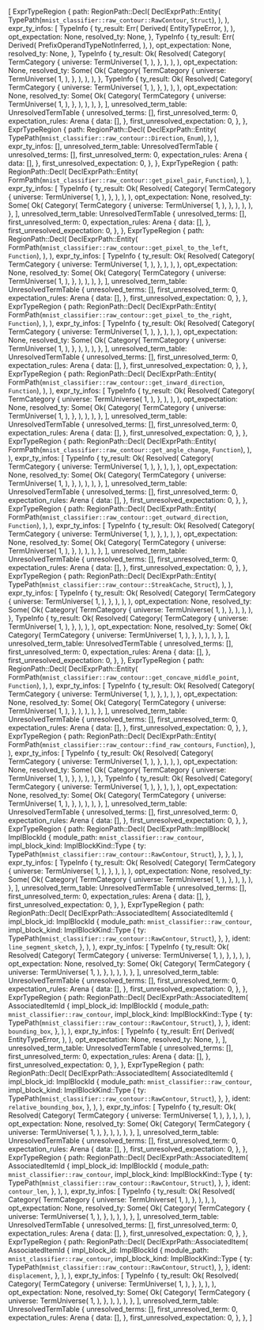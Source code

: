 [
    ExprTypeRegion {
        path: RegionPath::Decl(
            DeclExprPath::Entity(
                TypePath(`mnist_classifier::raw_contour::RawContour`, `Struct`),
            ),
        ),
        expr_ty_infos: [
            TypeInfo {
                ty_result: Err(
                    Derived(
                        EntityTypeError,
                    ),
                ),
                opt_expectation: None,
                resolved_ty: None,
            },
            TypeInfo {
                ty_result: Err(
                    Derived(
                        PrefixOperandTypeNotInferred,
                    ),
                ),
                opt_expectation: None,
                resolved_ty: None,
            },
            TypeInfo {
                ty_result: Ok(
                    Resolved(
                        Category(
                            TermCategory {
                                universe: TermUniverse(
                                    1,
                                ),
                            },
                        ),
                    ),
                ),
                opt_expectation: None,
                resolved_ty: Some(
                    Ok(
                        Category(
                            TermCategory {
                                universe: TermUniverse(
                                    1,
                                ),
                            },
                        ),
                    ),
                ),
            },
            TypeInfo {
                ty_result: Ok(
                    Resolved(
                        Category(
                            TermCategory {
                                universe: TermUniverse(
                                    1,
                                ),
                            },
                        ),
                    ),
                ),
                opt_expectation: None,
                resolved_ty: Some(
                    Ok(
                        Category(
                            TermCategory {
                                universe: TermUniverse(
                                    1,
                                ),
                            },
                        ),
                    ),
                ),
            },
        ],
        unresolved_term_table: UnresolvedTermTable {
            unresolved_terms: [],
            first_unresolved_term: 0,
            expectation_rules: Arena {
                data: [],
            },
            first_unresolved_expectation: 0,
        },
    },
    ExprTypeRegion {
        path: RegionPath::Decl(
            DeclExprPath::Entity(
                TypePath(`mnist_classifier::raw_contour::Direction`, `Enum`),
            ),
        ),
        expr_ty_infos: [],
        unresolved_term_table: UnresolvedTermTable {
            unresolved_terms: [],
            first_unresolved_term: 0,
            expectation_rules: Arena {
                data: [],
            },
            first_unresolved_expectation: 0,
        },
    },
    ExprTypeRegion {
        path: RegionPath::Decl(
            DeclExprPath::Entity(
                FormPath(`mnist_classifier::raw_contour::get_pixel_pair`, `Function`),
            ),
        ),
        expr_ty_infos: [
            TypeInfo {
                ty_result: Ok(
                    Resolved(
                        Category(
                            TermCategory {
                                universe: TermUniverse(
                                    1,
                                ),
                            },
                        ),
                    ),
                ),
                opt_expectation: None,
                resolved_ty: Some(
                    Ok(
                        Category(
                            TermCategory {
                                universe: TermUniverse(
                                    1,
                                ),
                            },
                        ),
                    ),
                ),
            },
        ],
        unresolved_term_table: UnresolvedTermTable {
            unresolved_terms: [],
            first_unresolved_term: 0,
            expectation_rules: Arena {
                data: [],
            },
            first_unresolved_expectation: 0,
        },
    },
    ExprTypeRegion {
        path: RegionPath::Decl(
            DeclExprPath::Entity(
                FormPath(`mnist_classifier::raw_contour::get_pixel_to_the_left`, `Function`),
            ),
        ),
        expr_ty_infos: [
            TypeInfo {
                ty_result: Ok(
                    Resolved(
                        Category(
                            TermCategory {
                                universe: TermUniverse(
                                    1,
                                ),
                            },
                        ),
                    ),
                ),
                opt_expectation: None,
                resolved_ty: Some(
                    Ok(
                        Category(
                            TermCategory {
                                universe: TermUniverse(
                                    1,
                                ),
                            },
                        ),
                    ),
                ),
            },
        ],
        unresolved_term_table: UnresolvedTermTable {
            unresolved_terms: [],
            first_unresolved_term: 0,
            expectation_rules: Arena {
                data: [],
            },
            first_unresolved_expectation: 0,
        },
    },
    ExprTypeRegion {
        path: RegionPath::Decl(
            DeclExprPath::Entity(
                FormPath(`mnist_classifier::raw_contour::get_pixel_to_the_right`, `Function`),
            ),
        ),
        expr_ty_infos: [
            TypeInfo {
                ty_result: Ok(
                    Resolved(
                        Category(
                            TermCategory {
                                universe: TermUniverse(
                                    1,
                                ),
                            },
                        ),
                    ),
                ),
                opt_expectation: None,
                resolved_ty: Some(
                    Ok(
                        Category(
                            TermCategory {
                                universe: TermUniverse(
                                    1,
                                ),
                            },
                        ),
                    ),
                ),
            },
        ],
        unresolved_term_table: UnresolvedTermTable {
            unresolved_terms: [],
            first_unresolved_term: 0,
            expectation_rules: Arena {
                data: [],
            },
            first_unresolved_expectation: 0,
        },
    },
    ExprTypeRegion {
        path: RegionPath::Decl(
            DeclExprPath::Entity(
                FormPath(`mnist_classifier::raw_contour::get_inward_direction`, `Function`),
            ),
        ),
        expr_ty_infos: [
            TypeInfo {
                ty_result: Ok(
                    Resolved(
                        Category(
                            TermCategory {
                                universe: TermUniverse(
                                    1,
                                ),
                            },
                        ),
                    ),
                ),
                opt_expectation: None,
                resolved_ty: Some(
                    Ok(
                        Category(
                            TermCategory {
                                universe: TermUniverse(
                                    1,
                                ),
                            },
                        ),
                    ),
                ),
            },
        ],
        unresolved_term_table: UnresolvedTermTable {
            unresolved_terms: [],
            first_unresolved_term: 0,
            expectation_rules: Arena {
                data: [],
            },
            first_unresolved_expectation: 0,
        },
    },
    ExprTypeRegion {
        path: RegionPath::Decl(
            DeclExprPath::Entity(
                FormPath(`mnist_classifier::raw_contour::get_angle_change`, `Function`),
            ),
        ),
        expr_ty_infos: [
            TypeInfo {
                ty_result: Ok(
                    Resolved(
                        Category(
                            TermCategory {
                                universe: TermUniverse(
                                    1,
                                ),
                            },
                        ),
                    ),
                ),
                opt_expectation: None,
                resolved_ty: Some(
                    Ok(
                        Category(
                            TermCategory {
                                universe: TermUniverse(
                                    1,
                                ),
                            },
                        ),
                    ),
                ),
            },
        ],
        unresolved_term_table: UnresolvedTermTable {
            unresolved_terms: [],
            first_unresolved_term: 0,
            expectation_rules: Arena {
                data: [],
            },
            first_unresolved_expectation: 0,
        },
    },
    ExprTypeRegion {
        path: RegionPath::Decl(
            DeclExprPath::Entity(
                FormPath(`mnist_classifier::raw_contour::get_outward_direction`, `Function`),
            ),
        ),
        expr_ty_infos: [
            TypeInfo {
                ty_result: Ok(
                    Resolved(
                        Category(
                            TermCategory {
                                universe: TermUniverse(
                                    1,
                                ),
                            },
                        ),
                    ),
                ),
                opt_expectation: None,
                resolved_ty: Some(
                    Ok(
                        Category(
                            TermCategory {
                                universe: TermUniverse(
                                    1,
                                ),
                            },
                        ),
                    ),
                ),
            },
        ],
        unresolved_term_table: UnresolvedTermTable {
            unresolved_terms: [],
            first_unresolved_term: 0,
            expectation_rules: Arena {
                data: [],
            },
            first_unresolved_expectation: 0,
        },
    },
    ExprTypeRegion {
        path: RegionPath::Decl(
            DeclExprPath::Entity(
                TypePath(`mnist_classifier::raw_contour::StreakCache`, `Struct`),
            ),
        ),
        expr_ty_infos: [
            TypeInfo {
                ty_result: Ok(
                    Resolved(
                        Category(
                            TermCategory {
                                universe: TermUniverse(
                                    1,
                                ),
                            },
                        ),
                    ),
                ),
                opt_expectation: None,
                resolved_ty: Some(
                    Ok(
                        Category(
                            TermCategory {
                                universe: TermUniverse(
                                    1,
                                ),
                            },
                        ),
                    ),
                ),
            },
            TypeInfo {
                ty_result: Ok(
                    Resolved(
                        Category(
                            TermCategory {
                                universe: TermUniverse(
                                    1,
                                ),
                            },
                        ),
                    ),
                ),
                opt_expectation: None,
                resolved_ty: Some(
                    Ok(
                        Category(
                            TermCategory {
                                universe: TermUniverse(
                                    1,
                                ),
                            },
                        ),
                    ),
                ),
            },
        ],
        unresolved_term_table: UnresolvedTermTable {
            unresolved_terms: [],
            first_unresolved_term: 0,
            expectation_rules: Arena {
                data: [],
            },
            first_unresolved_expectation: 0,
        },
    },
    ExprTypeRegion {
        path: RegionPath::Decl(
            DeclExprPath::Entity(
                FormPath(`mnist_classifier::raw_contour::get_concave_middle_point`, `Function`),
            ),
        ),
        expr_ty_infos: [
            TypeInfo {
                ty_result: Ok(
                    Resolved(
                        Category(
                            TermCategory {
                                universe: TermUniverse(
                                    1,
                                ),
                            },
                        ),
                    ),
                ),
                opt_expectation: None,
                resolved_ty: Some(
                    Ok(
                        Category(
                            TermCategory {
                                universe: TermUniverse(
                                    1,
                                ),
                            },
                        ),
                    ),
                ),
            },
        ],
        unresolved_term_table: UnresolvedTermTable {
            unresolved_terms: [],
            first_unresolved_term: 0,
            expectation_rules: Arena {
                data: [],
            },
            first_unresolved_expectation: 0,
        },
    },
    ExprTypeRegion {
        path: RegionPath::Decl(
            DeclExprPath::Entity(
                FormPath(`mnist_classifier::raw_contour::find_raw_contours`, `Function`),
            ),
        ),
        expr_ty_infos: [
            TypeInfo {
                ty_result: Ok(
                    Resolved(
                        Category(
                            TermCategory {
                                universe: TermUniverse(
                                    1,
                                ),
                            },
                        ),
                    ),
                ),
                opt_expectation: None,
                resolved_ty: Some(
                    Ok(
                        Category(
                            TermCategory {
                                universe: TermUniverse(
                                    1,
                                ),
                            },
                        ),
                    ),
                ),
            },
            TypeInfo {
                ty_result: Ok(
                    Resolved(
                        Category(
                            TermCategory {
                                universe: TermUniverse(
                                    1,
                                ),
                            },
                        ),
                    ),
                ),
                opt_expectation: None,
                resolved_ty: Some(
                    Ok(
                        Category(
                            TermCategory {
                                universe: TermUniverse(
                                    1,
                                ),
                            },
                        ),
                    ),
                ),
            },
        ],
        unresolved_term_table: UnresolvedTermTable {
            unresolved_terms: [],
            first_unresolved_term: 0,
            expectation_rules: Arena {
                data: [],
            },
            first_unresolved_expectation: 0,
        },
    },
    ExprTypeRegion {
        path: RegionPath::Decl(
            DeclExprPath::ImplBlock(
                ImplBlockId {
                    module_path: `mnist_classifier::raw_contour`,
                    impl_block_kind: ImplBlockKind::Type {
                        ty: TypePath(`mnist_classifier::raw_contour::RawContour`, `Struct`),
                    },
                },
            ),
        ),
        expr_ty_infos: [
            TypeInfo {
                ty_result: Ok(
                    Resolved(
                        Category(
                            TermCategory {
                                universe: TermUniverse(
                                    1,
                                ),
                            },
                        ),
                    ),
                ),
                opt_expectation: None,
                resolved_ty: Some(
                    Ok(
                        Category(
                            TermCategory {
                                universe: TermUniverse(
                                    1,
                                ),
                            },
                        ),
                    ),
                ),
            },
        ],
        unresolved_term_table: UnresolvedTermTable {
            unresolved_terms: [],
            first_unresolved_term: 0,
            expectation_rules: Arena {
                data: [],
            },
            first_unresolved_expectation: 0,
        },
    },
    ExprTypeRegion {
        path: RegionPath::Decl(
            DeclExprPath::AssociatedItem(
                AssociatedItemId {
                    impl_block_id: ImplBlockId {
                        module_path: `mnist_classifier::raw_contour`,
                        impl_block_kind: ImplBlockKind::Type {
                            ty: TypePath(`mnist_classifier::raw_contour::RawContour`, `Struct`),
                        },
                    },
                    ident: `line_segment_sketch`,
                },
            ),
        ),
        expr_ty_infos: [
            TypeInfo {
                ty_result: Ok(
                    Resolved(
                        Category(
                            TermCategory {
                                universe: TermUniverse(
                                    1,
                                ),
                            },
                        ),
                    ),
                ),
                opt_expectation: None,
                resolved_ty: Some(
                    Ok(
                        Category(
                            TermCategory {
                                universe: TermUniverse(
                                    1,
                                ),
                            },
                        ),
                    ),
                ),
            },
        ],
        unresolved_term_table: UnresolvedTermTable {
            unresolved_terms: [],
            first_unresolved_term: 0,
            expectation_rules: Arena {
                data: [],
            },
            first_unresolved_expectation: 0,
        },
    },
    ExprTypeRegion {
        path: RegionPath::Decl(
            DeclExprPath::AssociatedItem(
                AssociatedItemId {
                    impl_block_id: ImplBlockId {
                        module_path: `mnist_classifier::raw_contour`,
                        impl_block_kind: ImplBlockKind::Type {
                            ty: TypePath(`mnist_classifier::raw_contour::RawContour`, `Struct`),
                        },
                    },
                    ident: `bounding_box`,
                },
            ),
        ),
        expr_ty_infos: [
            TypeInfo {
                ty_result: Err(
                    Derived(
                        EntityTypeError,
                    ),
                ),
                opt_expectation: None,
                resolved_ty: None,
            },
        ],
        unresolved_term_table: UnresolvedTermTable {
            unresolved_terms: [],
            first_unresolved_term: 0,
            expectation_rules: Arena {
                data: [],
            },
            first_unresolved_expectation: 0,
        },
    },
    ExprTypeRegion {
        path: RegionPath::Decl(
            DeclExprPath::AssociatedItem(
                AssociatedItemId {
                    impl_block_id: ImplBlockId {
                        module_path: `mnist_classifier::raw_contour`,
                        impl_block_kind: ImplBlockKind::Type {
                            ty: TypePath(`mnist_classifier::raw_contour::RawContour`, `Struct`),
                        },
                    },
                    ident: `relative_bounding_box`,
                },
            ),
        ),
        expr_ty_infos: [
            TypeInfo {
                ty_result: Ok(
                    Resolved(
                        Category(
                            TermCategory {
                                universe: TermUniverse(
                                    1,
                                ),
                            },
                        ),
                    ),
                ),
                opt_expectation: None,
                resolved_ty: Some(
                    Ok(
                        Category(
                            TermCategory {
                                universe: TermUniverse(
                                    1,
                                ),
                            },
                        ),
                    ),
                ),
            },
        ],
        unresolved_term_table: UnresolvedTermTable {
            unresolved_terms: [],
            first_unresolved_term: 0,
            expectation_rules: Arena {
                data: [],
            },
            first_unresolved_expectation: 0,
        },
    },
    ExprTypeRegion {
        path: RegionPath::Decl(
            DeclExprPath::AssociatedItem(
                AssociatedItemId {
                    impl_block_id: ImplBlockId {
                        module_path: `mnist_classifier::raw_contour`,
                        impl_block_kind: ImplBlockKind::Type {
                            ty: TypePath(`mnist_classifier::raw_contour::RawContour`, `Struct`),
                        },
                    },
                    ident: `contour_len`,
                },
            ),
        ),
        expr_ty_infos: [
            TypeInfo {
                ty_result: Ok(
                    Resolved(
                        Category(
                            TermCategory {
                                universe: TermUniverse(
                                    1,
                                ),
                            },
                        ),
                    ),
                ),
                opt_expectation: None,
                resolved_ty: Some(
                    Ok(
                        Category(
                            TermCategory {
                                universe: TermUniverse(
                                    1,
                                ),
                            },
                        ),
                    ),
                ),
            },
        ],
        unresolved_term_table: UnresolvedTermTable {
            unresolved_terms: [],
            first_unresolved_term: 0,
            expectation_rules: Arena {
                data: [],
            },
            first_unresolved_expectation: 0,
        },
    },
    ExprTypeRegion {
        path: RegionPath::Decl(
            DeclExprPath::AssociatedItem(
                AssociatedItemId {
                    impl_block_id: ImplBlockId {
                        module_path: `mnist_classifier::raw_contour`,
                        impl_block_kind: ImplBlockKind::Type {
                            ty: TypePath(`mnist_classifier::raw_contour::RawContour`, `Struct`),
                        },
                    },
                    ident: `displacement`,
                },
            ),
        ),
        expr_ty_infos: [
            TypeInfo {
                ty_result: Ok(
                    Resolved(
                        Category(
                            TermCategory {
                                universe: TermUniverse(
                                    1,
                                ),
                            },
                        ),
                    ),
                ),
                opt_expectation: None,
                resolved_ty: Some(
                    Ok(
                        Category(
                            TermCategory {
                                universe: TermUniverse(
                                    1,
                                ),
                            },
                        ),
                    ),
                ),
            },
        ],
        unresolved_term_table: UnresolvedTermTable {
            unresolved_terms: [],
            first_unresolved_term: 0,
            expectation_rules: Arena {
                data: [],
            },
            first_unresolved_expectation: 0,
        },
    },
]